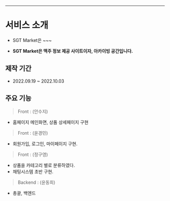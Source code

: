---
# 서비스 소개
* SGT Market은 ~~~

* **SGT Market은 맥주 정보 제공 사이트이자, 아카이빙 공간입니다.**

## 제작 기간
* 2022.09.19 ~ 2022.10.03

## 주요 기능
> Front : (안수지)
* 홈페이지 메인화면, 상품 상세페이지 구현

> Front : (윤경민)
* 회원가입, 로그인, 마이페이지 구현.

> Front : (정구영)
* 상품을 카테고리 별로 분류하였다.
* 채팅시스템 초반 구현.

> Backend : (윤동희)
* 총괄, 백엔드
